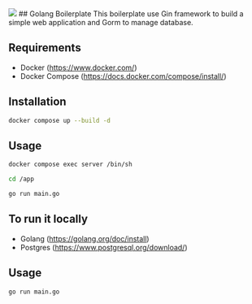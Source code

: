  <img src="https://cdn.jsdelivr.net/gh/devicons/devicon/icons/go/go-original-wordmark.svg" />
## Golang Boilerplate
This boilerplate use Gin framework to build a simple web application and Gorm to manage database.

## Requirements
- Docker (https://www.docker.com/)
- Docker Compose (https://docs.docker.com/compose/install/)

## Installation

```bash
docker compose up --build -d
```

## Usage

```bash
docker compose exec server /bin/sh

cd /app

go run main.go
```

## To run it locally
- Golang (https://golang.org/doc/install)
- Postgres (https://www.postgresql.org/download/)

## Usage

```bash
go run main.go
```